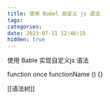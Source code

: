 ```yaml
---
title: 使用 Babel 自定义 js 语法
tags: 
categories:
date: 2023-07-31 12:46:15
hidden: true
---
```


使用 Bable 实现自定义js 语法

function once functionName () {}

[[语法树]]